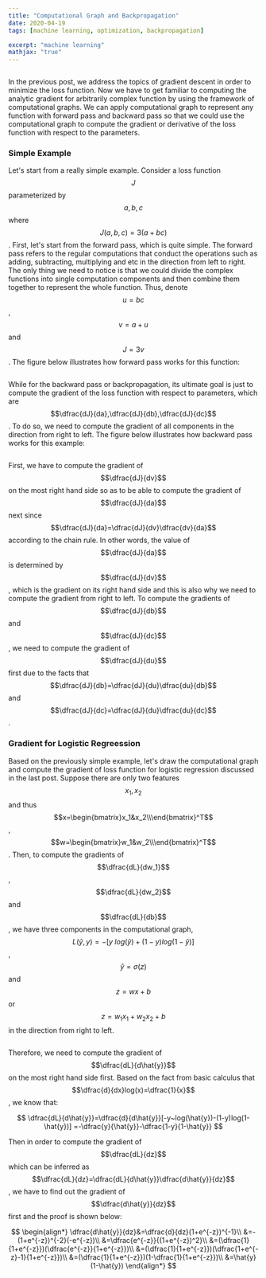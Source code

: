 ```yaml
---
title: "Computational Graph and Backpropagation"
date: 2020-04-19
tags: [machine learning, optimization, backpropagation]

excerpt: "machine learning"
mathjax: "true"
---
```


<img src="{{ site.url }}{{ site.baseurl }}/images/computational graph/header_img.jpg" alt="">

In the previous post, we address the topics of gradient descent in order to minimize the loss function. Now we have to get familiar to computing the analytic gradient for arbitrarily complex function by using the framework of computational graphs. We can apply computational graph to represent any function with forward pass and backward pass so that we could use the computational graph to compute the gradient or derivative of the loss function with respect to the parameters.

### Simple Example

Let's start from a really simple example. Consider a loss function $$J$$ parameterized by $$a,b,c$$ where $$J(a,b,c)=3(a+bc)$$. First, let's start from the forward pass, which is quite simple. The forward pass refers to the regular computations that conduct the operations such as adding, subtracting, multiplying and etc in the direction from left to right. The only thing we need to notice is that we could divide the complex functions into single computation components and then combine them together to represent the whole function. Thus, denote $$u=bc$$, $$v=a+u$$ and $$J=3v$$. The figure below illustrates how forward pass works for this function:

<img src="{{ site.url }}{{ site.baseurl }}/images/computational graph/forward_pass_simple_example.PNG" alt="">

While for the backward pass or backpropagation, its ultimate goal is just to compute the gradient of the loss function with respect to parameters, which are $$\dfrac{dJ}{da},\dfrac{dJ}{db},\dfrac{dJ}{dc}$$. To do so, we need to compute the gradient of all components in the direction from right to left. The figure below illustrates how backward pass works for this example:

<img src="{{ site.url }}{{ site.baseurl }}/images/computational graph/backward_pass_simple_example.PNG" alt="">

First, we have to compute the gradient of $$\dfrac{dJ}{dv}$$ on the most right hand side so as to be able to compute the gradient of $$\dfrac{dJ}{da}$$ next since $$\dfrac{dJ}{da}=\dfrac{dJ}{dv}\dfrac{dv}{da}$$ according to the chain rule. In other words, the value of $$\dfrac{dJ}{da}$$ is determined by $$\dfrac{dJ}{dv}$$, which is the gradient on its right hand side and this is also why we need to compute the gradient from right to left. To compute the gradients of $$\dfrac{dJ}{db}$$ and $$\dfrac{dJ}{dc}$$, we need to compute the gradient of $$\dfrac{dJ}{du}$$ first due to the facts that $$\dfrac{dJ}{db}=\dfrac{dJ}{du}\dfrac{du}{db}$$ and $$\dfrac{dJ}{dc}=\dfrac{dJ}{du}\dfrac{du}{dc}$$.

### Gradient for Logistic Regreession

Based on the previously simple example, let's draw the computational graph and compute the gradient of loss function for logistic regression discussed in the last post. Suppose there are only two features $$x_1,x_2$$ and thus $$x=\begin{bmatrix}x_1&x_2\\\end{bmatrix}^T$$, $$w=\begin{bmatrix}w_1&w_2\\\end{bmatrix}^T$$. Then, to compute the gradients of $$\dfrac{dL}{dw_1}$$,$$\dfrac{dL}{dw_2}$$ and $$\dfrac{dL}{db}$$, we have three components in the computational graph, $$L(\hat{y},y)=-[y~log(\hat{y})+(1-y)log(1-\hat{y})]$$, $$\hat{y}=\sigma(z)$$ and $$z=wx+b$$ or $$z=w_1x_1+w_2x_2+b$$ in the direction from right to left.  

<img src="{{ site.url }}{{ site.baseurl }}/images/computational graph/logistic_regression_gradient.PNG" alt="">

Therefore, we need to compute the gradient of $$\dfrac{dL}{d\hat{y}}$$ on the most right hand side first. Based on the fact from basic calculus that $$\dfrac{d}{dx}log(x)=\dfrac{1}{x}$$, we know that:


$$
\dfrac{dL}{d\hat{y}}=\dfrac{d}{d\hat{y}}[-y~log(\hat{y})-(1-y)log(1-\hat{y})]
=-\dfrac{y}{\hat{y}}-\dfrac{1-y}{1-\hat{y}}
$$

Then in order to compute the gradient of $$\dfrac{dL}{dz}$$ which can be inferred as $$\dfrac{dL}{dz}=\dfrac{dL}{d\hat{y}}\dfrac{d\hat{y}}{dz}$$, we have to find out the gradient of $$\dfrac{d\hat{y}}{dz}$$ first and the proof is shown below:

$$
\begin{align*}
\dfrac{d\hat{y}}{dz}&=\dfrac{d}{dz}(1+e^{-z})^{-1}\\
&=-(1+e^{-z})^{-2}(-e^{-z})\\
&=\dfrac{e^{-z}}{(1+e^{-z})^2}\\
&=(\dfrac{1}{1+e^{-z}})(\dfrac{e^{-z}}{1+e^{-z}})\\
&=(\dfrac{1}{1+e^{-z}})(\dfrac{1+e^{-z}-1}{1+e^{-z}})\\
&=(\dfrac{1}{1+e^{-z}})(1-\dfrac{1}{1+e^{-z}})\\
&=\hat{y}(1-\hat{y})
\end{align*}
$$
